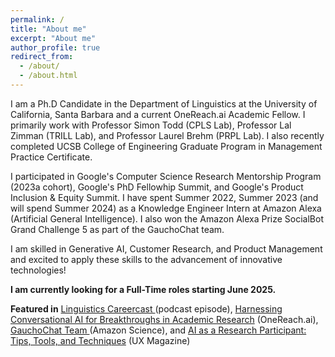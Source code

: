 ```yaml
---
permalink: /
title: "About me"
excerpt: "About me"
author_profile: true
redirect_from: 
  - /about/
  - /about.html
---
```


I am a Ph.D Candidate in the Department of Linguistics at the University of California, Santa Barbara and a current OneReach.ai Academic Fellow. I primarily work with Professor Simon Todd (CPLS Lab), Professor Lal Zimman (TRILL Lab), and Professor Laurel Brehm (PRPL Lab). I also recently completed UCSB College of Engineering Graduate Program in Management Practice Certificate.  

I participated in Google's Computer Science Research Mentorship Program (2023a cohort), Google's PhD Fellowhip Summit, and Google's Product Inclusion & Equity Summit. I have spent Summer 2022,  Summer 2023 (and will spend Summer 2024) as a Knowledge Engineer Intern at Amazon Alexa (Artificial General Intelligence). I also won the Amazon Alexa Prize SocialBot Grand Challenge 5 as part of the GauchoChat team.

I am skilled in Generative AI, Customer Research, and Product Management and excited to apply these skills to the advancement of innovative technologies!

**I am currently looking for a Full-Time roles starting June 2025.**

**Featured in** <a href="https://www.linguisticscareercast.com/podcast/episode-38-marina-zhukova/"> Linguistics Careercast </a> (podcast episode), <a href="https://onereach.ai/harnessing-conversational-ai-for-breakthroughs-in-academic-research/">Harnessing Conversational AI for Breakthroughs in Academic Research</a> (OneReach.ai), <a href="https://www.amazon.science/alexa-prize/teams/gauchochat-2022"> GauchoChat Team </a> (Amazon Science), and <a href="https://uxmag.com/articles/ai-as-a-research-participant-tips-tools-and-techniques"> AI as a Research Participant: Tips, Tools, and Techniques</a> (UX Magazine)









